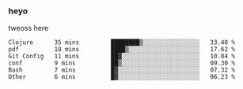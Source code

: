 ### heyo
tweoss here

<!--START_SECTION:waka-->

```text
Clojure      35 mins         ████████▒░░░░░░░░░░░░░░░░   33.40 %
pdf          18 mins         ████▒░░░░░░░░░░░░░░░░░░░░   17.62 %
Git Config   11 mins         ██▓░░░░░░░░░░░░░░░░░░░░░░   10.84 %
conf         9 mins          ██▒░░░░░░░░░░░░░░░░░░░░░░   09.30 %
Bash         7 mins          █▓░░░░░░░░░░░░░░░░░░░░░░░   07.32 %
Other        6 mins          █▓░░░░░░░░░░░░░░░░░░░░░░░   06.23 %
```

<!--END_SECTION:waka-->

<!--
**Tweoss/tweoss** is a ✨ _special_ ✨ repository because its `README.md` (this file) appears on your GitHub profile.

Here are some ideas to get you started:

- 🔭 I’m currently working on ...
- 🌱 I’m currently learning ...
- 👯 I’m looking to collaborate on ...
- 🤔 I’m looking for help with ...
- 💬 Ask me about ...
- 📫 How to reach me: ...
- 😄 Pronouns: ...
- ⚡ Fun fact: ...
-->
